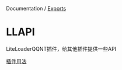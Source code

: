 Documentation / [Exports](modules.md)

# LLAPI

LiteLoaderQQNT插件，给其他插件提供一些API

[插件用法](https://llapi.srap.link/docs/LLAPI.html)
